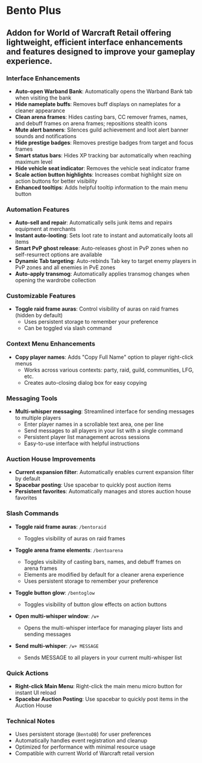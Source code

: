 # Bento Plus

## Addon for World of Warcraft Retail offering lightweight, efficient interface enhancements and features designed to improve your gameplay experience.

### Interface Enhancements

- **Auto-open Warband Bank**: Automatically opens the Warband Bank tab when visiting the bank
- **Hide nameplate buffs**: Removes buff displays on nameplates for a cleaner appearance
- **Clean arena frames**: Hides casting bars, CC remover frames, names, and debuff frames on arena frames; repositions stealth icons
- **Mute alert banners**: Silences guild achievement and loot alert banner sounds and notifications
- **Hide prestige badges**: Removes prestige badges from target and focus frames
- **Smart status bars**: Hides XP tracking bar automatically when reaching maximum level
- **Hide vehicle seat indicator**: Removes the vehicle seat indicator frame
- **Scale action button highlights**: Increases combat highlight size on action buttons for better visibility
- **Enhanced tooltips**: Adds helpful tooltip information to the main menu button

### Automation Features

- **Auto-sell and repair**: Automatically sells junk items and repairs equipment at merchants
- **Instant auto-looting**: Sets loot rate to instant and automatically loots all items
- **Smart PvP ghost release**: Auto-releases ghost in PvP zones when no self-resurrect options are available
- **Dynamic Tab targeting**: Auto-rebinds Tab key to target enemy players in PvP zones and all enemies in PvE zones
- **Auto-apply transmog**: Automatically applies transmog changes when opening the wardrobe collection

### Customizable Features

- **Toggle raid frame auras**: Control visibility of auras on raid frames (hidden by default)
  - Uses persistent storage to remember your preference
  - Can be toggled via slash command

### Context Menu Enhancements

- **Copy player names**: Adds "Copy Full Name" option to player right-click menus
  - Works across various contexts: party, raid, guild, communities, LFG, etc.
  - Creates auto-closing dialog box for easy copying

### Messaging Tools

- **Multi-whisper messaging**: Streamlined interface for sending messages to multiple players
  - Enter player names in a scrollable text area, one per line
  - Send messages to all players in your list with a single command
  - Persistent player list management across sessions
  - Easy-to-use interface with helpful instructions

### Auction House Improvements

- **Current expansion filter**: Automatically enables current expansion filter by default
- **Spacebar posting**: Use spacebar to quickly post auction items
- **Persistent favorites**: Automatically manages and stores auction house favorites

### Slash Commands

- **Toggle raid frame auras**: `/bentoraid`
  - Toggles visibility of auras on raid frames

- **Toggle arena frame elements**: `/bentoarena`
  - Toggles visibility of casting bars, names, and debuff frames on arena frames
  - Elements are modified by default for a cleaner arena experience
  - Uses persistent storage to remember your preference

- **Toggle button glow**: `/bentoglow`
  - Toggles visibility of button glow effects on action buttons

- **Open multi-whisper window**: `/w+`
  - Opens the multi-whisper interface for managing player lists and sending messages

- **Send multi-whisper**: `/w+ MESSAGE`
  - Sends MESSAGE to all players in your current multi-whisper list

### Quick Actions

- **Right-click Main Menu**: Right-click the main menu micro button for instant UI reload
- **Spacebar Auction Posting**: Use spacebar to quickly post items in the Auction House

### Technical Notes

- Uses persistent storage (`BentoDB`) for user preferences
- Automatically handles event registration and cleanup
- Optimized for performance with minimal resource usage
- Compatible with current World of Warcraft retail version
